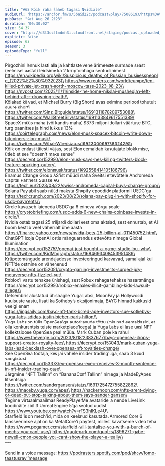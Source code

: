 ```yaml
---
title: "#65 Kõik raha läheb tagasi Nvidiale"
audioUrl: "https://anchor.fm/s/5ba5d22c/podcast/play/75086193/https%3A%2F%2Fd3ctxlq1ktw2nl.cloudfront.net%2Fstaging%2F2023-7-26%2F04caaaa9-8792-ea4c-5065-33af80b88666.m4a"
pubDate: "Sat Aug 26 2023"
duration: "00:30:02"
size: 54.35 
cover: "https://d3t3ozftmdmh3i.cloudfront.net/staging/podcast_uploaded_episode/15275939/15275939-1693039598096-bcc2577aaa7b4.jpg"
explicit: false
episode: 65
season: 3
episodeType: "full"
---
```


Pirgozhini lennuk lasti alla ja kahtlaste vene ärimeeste surmade seast (eelmisel aastal) leidsime ka 2 krüptorahaga seotud inimest\
https://en.wikipedia.org/wiki/Suspicious_deaths_of_Russian_businesspeople_(2022%E2%80%932023)\
https://www.reuters.com/world/europe/ten-killed-private-jet-crash-north-moscow-tass-2023-08-23/\
https://nypost.com/2022/11/11/inside-the-home-nikolai-mushegian-left-behind-after-drowning-death/\
\
Kõlakad käivad, et Michael Burry (Big Short) avas eelmine periood tohutult suure short'i\
https://twitter.com/Sinz_Bitguide/status/1691311878209753088\
https://twitter.com/WallStreetSilv/status/1691133849617551389\
\
SpaceX müüs maha (või kandis maha) $373 miljoni dollari väärtuse BTC, turg paanitses ja hind lukkus 13%\
https://cointelegraph.com/news/elon-musk-spacex-bitcoin-write-down-bitcoiners-elon-musk\
https://twitter.com/WhaleWire/status/1692300069788324295\
\
Kõik on endast täiesti väljas, sest Elon eemaldab kasutajate blokkimise, ütleb et see \"doesn't make sense\"\
https://decrypt.co/152980/elon-musk-says-hes-killing-twitters-block-feature-sparking-outcry\
https://twitter.com/elonmusk/status/1692558414105186796\
\
Enamus Change Group AS'ist müüdi maha Šveitsi ettevõttele Andromeda Capital Partners Suisse AG\
https://tech.eu/2023/08/22/swiss-andromeda-capital-buys-change-group/\
\
Solana Pay abil saab nüüd maksta Shopify epoodide platformil USDC'ga\
https://techcrunch.com/2023/08/23/solana-pay-plug-in-with-shopify-for-usdc-payments/\
\
Circle kavatseb laieneda USDC'ga 6 erineva võrgu peale\
https://cryptobriefing.com/usdc-adds-6-new-chains-coinbase-invests-in-circle/\
\
Nvidia ostab tagasi 25 miljardi dollari eest oma aktsiad, sest ennustab, et AI boom kestab veel vähemalt ühe aasta\
https://finance.yahoo.com/news/nvidia-bets-25-billion-ai-011450752.html\
\
ChatGPT looja OpenAI ostis mänguarendus ettevõtte nimega Global Illumination\
https://decrypt.co/152757/openai-just-bought-a-game-studio-but-why\
https://twitter.com/KidMograph/status/1684693408453951489\
\
Krüpotomängude arendajadesse investeeringud kasvavad, samal ajal kui NFT’de ostmine on vähenenud\
https://decrypt.co/152091/crypto-gaming-investments-surged-july-metaverse-nfts-fizzled-out\
\
Roblox'i vastu tehakse ühishagi, sest Robux rahaga tehakse hasartmänge\
https://decrypt.co/152990/roblox-enables-illicit-gambling-kids-lawsuit-alleges\
\
Detsembris alustatud ühishagile Yuga Labsi, MoonPay ja Hollywoodi kuulsuste vastu, lisati ka Sotheby’s oktsijonimaja, BAYC hinnad kukkusid veelgi enam\
https://jingdaily.com/bayc-nft-tank-bored-ape-investors-sue-sothebys-yuga-labs-adidas-justin-bieber-paris-hilton/\
\
Yuga Labs on tülis OpenSea'ga autoritasude tõttu (mis nad eemaldasid, et olla konkurentsis teiste marketplace’idega) ja Yuga Labs ei lase uusi NFT kollektsioone OpenSea peal müüa. Mark Cuban pole ka rahul\
https://www.theverge.com/2023/8/18/23837677/bayc-opensea-drops-support-creator-royalty-fees\
https://decrypt.co/153043/mark-cuban-yuga-labs-lead-backlash-over-opensea-nft-royalties-change\
\
See OpenSea töötaja, kes jäi vahele insider trading'uga, saab 3 kuud vangistust\
https://decrypt.co/153373/ex-opensea-exec-receives-3-month-sentence-in-nft-insider-trading-case\
\
Järgmine “NFT Tallinn” on “BananaConf Tallinn” nimega ja MadeByApes litsentsiga\
https://twitter.com/sandergansen/status/1691725472755822862\
https://madeby.yuga.com/apes\
https://hackernoon.com/nfts-arent-dying-or-dead-but-stop-talking-about-them-says-sander-gansen\
\
Tegime virtuaalmaailmas ReadyPlayerMe avataride ja nende LiveLink koodinäite abil 3 Unreal Engine 5’ga seotud uudist\
https://www.youtube.com/watch?v=rTS3hIKLe4U\
\
Starfield'is on mech'id, mida on keelatud kasutada. Armored Core 6 lansseerimise ajal on ka MetalCore'i playtest, millest kavatseme video teha\
https://www.pcgamer.com/starfield-will-tantalise-you-with-a-bunch-of-mechs-you-cant-use/\
https://quotepark.com/quotes/1896271-gabe-newell-cmon-people-you-cant-show-the-player-a-really/\
\
--- \
\
Send in a voice message: https://podcasters.spotify.com/pod/show/fomo-taastusravi/message